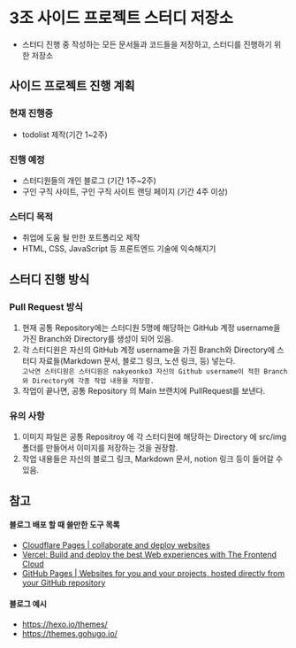 # 3조 사이드 프로젝트 스터디 저장소

- 스터디 진행 중 작성하는 모든 문서들과 코드들을 저장하고, 스터디를 진행하기 위한 저장소

## 사이드 프로젝트 진행 계획

### 현재 진행중
- todolist 제작(기간 1~2주)
### 진행 예정
- 스터디원들의 개인 블로그 (기간 1주~2주)
- 구인 구직 사이트, 구인 구직 사이트 랜딩 페이지 (기간 4주 이상)


### 스터디 목적

- 취업에 도움 될 만한 포트폴리오 제작
- HTML, CSS, JavaScript 등 프론트엔드 기술에 익숙해지기

## 스터디 진행 방식

### Pull Request 방식

1. 현재 공통 Repository에는 스터디원 5명에 해당하는 GitHub 계정 username을 가진 Branch와 Directory를 생성이 되어 있음.
2. 각 스터디원은 자신의 GitHub 계정 username을 가진 Branch와 Directory에 스터디 자료들(Markdown 문서, 블로그 링크, 노션 링크, 등) 넣는다. </br>
   `고낙연 스터디원은 스터디원은 nakyeonko3 자신의 Github username이 적힌 Branch와 Directory에 각종 작업 내용을 저장함.`
3. 작업이 끝나면, 공통 Repository 의 Main 브랜치에 PullRequest를 보낸다.

### 유의 사항

1. 이미지 파일은 공통 Repositroy 에 각 스터디원에 해당하는 Directory 에 src/img 폴더를 만들어서 이미지를 저장하는 것을 권장함.
2. 작업 내용들은 자신의 블로그 링크, Markdown 문서, notion 링크 등이 들어갈 수 있음.

## 참고

#### 블로그 배포 할 때 쓸만한 도구 목록

- [Cloudflare Pages | collaborate and deploy websites](https://pages.cloudflare.com/)
- [Vercel: Build and deploy the best Web experiences with The Frontend Cloud](https://vercel.com/)
- [GitHub Pages | Websites for you and your projects, hosted directly from your GitHub repository](https://pages.github.com/)

#### 블로그 예시

- https://hexo.io/themes/
- https://themes.gohugo.io/
